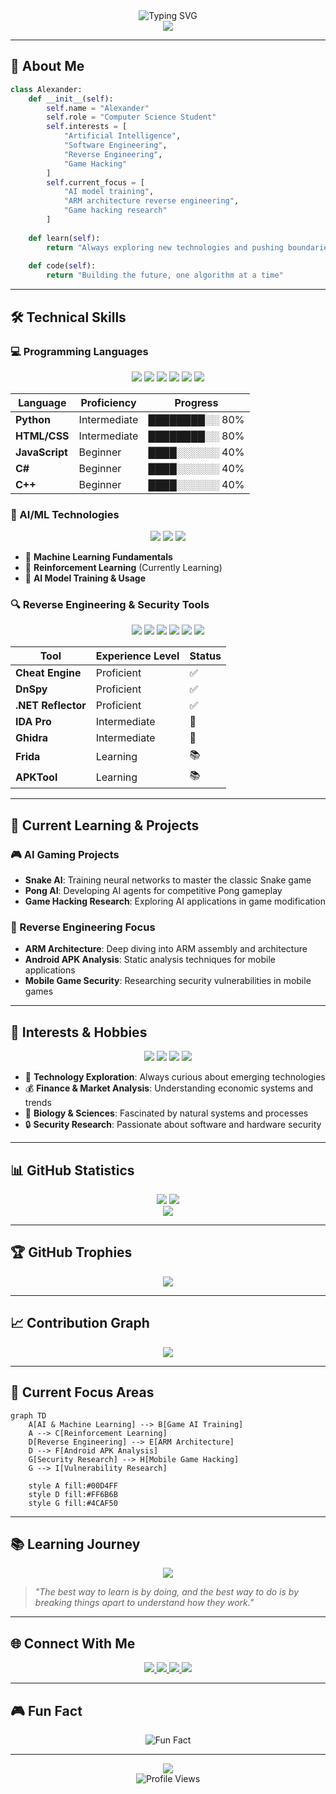 <div align="center">
  <img src="https://readme-typing-svg.demolab.com?font=Fira+Code&size=30&duration=3000&pause=1000&color=00D4FF&center=true&vCenter=true&width=600&lines=Hello%2C+I'm+Alexander!;CS+Student+%26+AI+Enthusiast;Reverse+Engineering+Explorer;Game+Hacking+Researcher" alt="Typing SVG" />
</div>

<div align="center">
  <img src="https://capsule-render.vercel.app/api?type=waving&color=gradient&customColorList=6,11,20&height=300&section=header&text=Alexander&fontSize=90&fontAlignY=40&desc=Computer%20Science%20Student%20%26%20Aspiring%20Software%20Engineer&descAlignY=55&descAlign=50" />
</div>

---

## 🚀 About Me

```python
class Alexander:
    def __init__(self):
        self.name = "Alexander"
        self.role = "Computer Science Student"
        self.interests = [
            "Artificial Intelligence",
            "Software Engineering", 
            "Reverse Engineering",
            "Game Hacking"
        ]
        self.current_focus = [
            "AI model training",
            "ARM architecture reverse engineering",
            "Game hacking research"
        ]
    
    def learn(self):
        return "Always exploring new technologies and pushing boundaries"
    
    def code(self):
        return "Building the future, one algorithm at a time"
```

---

## 🛠️ Technical Skills

### 💻 Programming Languages

<div align="center">
  <img src="https://img.shields.io/badge/Python-3776AB?style=for-the-badge&logo=python&logoColor=white" />
  <img src="https://img.shields.io/badge/HTML5-E34F26?style=for-the-badge&logo=html5&logoColor=white" />
  <img src="https://img.shields.io/badge/CSS3-1572B6?style=for-the-badge&logo=css3&logoColor=white" />
  <img src="https://img.shields.io/badge/JavaScript-F7DF1E?style=for-the-badge&logo=javascript&logoColor=black" />
  <img src="https://img.shields.io/badge/C%23-239120?style=for-the-badge&logo=c-sharp&logoColor=white" />
  <img src="https://img.shields.io/badge/C%2B%2B-00599C?style=for-the-badge&logo=c%2B%2B&logoColor=white" />
</div>

| Language | Proficiency | Progress |
|----------|-------------|----------|
| **Python** | Intermediate | ████████░░ 80% |
| **HTML/CSS** | Intermediate | ████████░░ 80% |
| **JavaScript** | Beginner | ████░░░░░░ 40% |
| **C#** | Beginner | ████░░░░░░ 40% |
| **C++** | Beginner | ████░░░░░░ 40% |

### 🤖 AI/ML Technologies

<div align="center">
  <img src="https://img.shields.io/badge/Machine%20Learning-FF6F00?style=for-the-badge&logo=tensorflow&logoColor=white" />
  <img src="https://img.shields.io/badge/Reinforcement%20Learning-FF6B6B?style=for-the-badge&logo=pytorch&logoColor=white" />
  <img src="https://img.shields.io/badge/AI%20Training-00D4FF?style=for-the-badge&logo=openai&logoColor=white" />
</div>

- 🧠 **Machine Learning Fundamentals**
- 🎯 **Reinforcement Learning** (Currently Learning)
- 🚀 **AI Model Training & Usage**

### 🔍 Reverse Engineering & Security Tools

<div align="center">
  <img src="https://img.shields.io/badge/Cheat%20Engine-FF6B6B?style=for-the-badge&logo=security&logoColor=white" />
  <img src="https://img.shields.io/badge/DnSpy-4CAF50?style=for-the-badge&logo=.net&logoColor=white" />
  <img src="https://img.shields.io/badge/IDA%20Pro-FF9800?style=for-the-badge&logo=hex-rays&logoColor=white" />
  <img src="https://img.shields.io/badge/Ghidra-00BCD4?style=for-the-badge&logo=github&logoColor=white" />
  <img src="https://img.shields.io/badge/Frida-9C27B0?style=for-the-badge&logo=android&logoColor=white" />
  <img src="https://img.shields.io/badge/APKTool-FF5722?style=for-the-badge&logo=android&logoColor=white" />
</div>

| Tool | Experience Level | Status |
|------|------------------|--------|
| **Cheat Engine** | Proficient | ✅ |
| **DnSpy** | Proficient | ✅ |
| **.NET Reflector** | Proficient | ✅ |
| **IDA Pro** | Intermediate | 🔄 |
| **Ghidra** | Intermediate | 🔄 |
| **Frida** | Learning | 📚 |
| **APKTool** | Learning | 📚 |

---

## 🎯 Current Learning & Projects

### 🎮 AI Gaming Projects
- **Snake AI**: Training neural networks to master the classic Snake game
- **Pong AI**: Developing AI agents for competitive Pong gameplay
- **Game Hacking Research**: Exploring AI applications in game modification

### 🔬 Reverse Engineering Focus
- **ARM Architecture**: Deep diving into ARM assembly and architecture
- **Android APK Analysis**: Static analysis techniques for mobile applications
- **Mobile Game Security**: Researching security vulnerabilities in mobile games

---

## 🎨 Interests & Hobbies

<div align="center">
  <img src="https://img.shields.io/badge/Technology-00D4FF?style=for-the-badge&logo=technology&logoColor=white" />
  <img src="https://img.shields.io/badge/Finance-4CAF50?style=for-the-badge&logo=finance&logoColor=white" />
  <img src="https://img.shields.io/badge/Biology-8BC34A?style=for-the-badge&logo=biology&logoColor=white" />
  <img src="https://img.shields.io/badge/Security-FF5722?style=for-the-badge&logo=security&logoColor=white" />
</div>

- 🔬 **Technology Exploration**: Always curious about emerging technologies
- 💰 **Finance & Market Analysis**: Understanding economic systems and trends
- 🧬 **Biology & Sciences**: Fascinated by natural systems and processes
- 🔒 **Security Research**: Passionate about software and hardware security

---

## 📊 GitHub Statistics

<div align="center">
  <img src="https://github-readme-stats.vercel.app/api?username=YOUR_USERNAME&show_icons=true&theme=tokyonight&hide_border=true&count_private=true" />
  <img src="https://github-readme-stats.vercel.app/api/top-langs/?username=YOUR_USERNAME&layout=compact&theme=tokyonight&hide_border=true" />
</div>

<div align="center">
  <img src="https://github-readme-streak-stats.herokuapp.com/?user=YOUR_USERNAME&theme=tokyonight&hide_border=true" />
</div>

---

## 🏆 GitHub Trophies

<div align="center">
  <img src="https://github-profile-trophy.vercel.app/?username=YOUR_USERNAME&theme=tokyonight&no-frame=true&no-bg=true&margin-w=4&row=1&column=7" />
</div>

---

## 📈 Contribution Graph

<div align="center">
  <img src="https://github-readme-activity-graph.vercel.app/graph?username=YOUR_USERNAME&theme=tokyonight&hide_border=true&area=true" />
</div>

---

## 🎯 Current Focus Areas

```mermaid
graph TD
    A[AI & Machine Learning] --> B[Game AI Training]
    A --> C[Reinforcement Learning]
    D[Reverse Engineering] --> E[ARM Architecture]
    D --> F[Android APK Analysis]
    G[Security Research] --> H[Mobile Game Hacking]
    G --> I[Vulnerability Research]
    
    style A fill:#00D4FF
    style D fill:#FF6B6B
    style G fill:#4CAF50
```

---

## 📚 Learning Journey

<div align="center">
  <img src="https://img.shields.io/badge/Status-Learning%20%26%20Growing-blue?style=for-the-badge&logo=graduation-cap&logoColor=white" />
</div>

> *"The best way to learn is by doing, and the best way to do is by breaking things apart to understand how they work."*

---

## 🌐 Connect With Me

<div align="center">
  <a href="mailto:your.email@example.com">
    <img src="https://img.shields.io/badge/Email-D14836?style=for-the-badge&logo=gmail&logoColor=white" />
  </a>
  <a href="https://linkedin.com/in/your-profile">
    <img src="https://img.shields.io/badge/LinkedIn-0077B5?style=for-the-badge&logo=linkedin&logoColor=white" />
  </a>
  <a href="https://github.com/YOUR_USERNAME">
    <img src="https://img.shields.io/badge/GitHub-100000?style=for-the-badge&logo=github&logoColor=white" />
  </a>
  <a href="https://twitter.com/your-handle">
    <img src="https://img.shields.io/badge/Twitter-1DA1F2?style=for-the-badge&logo=twitter&logoColor=white" />
  </a>
</div>

---

## 🎮 Fun Fact

<div align="center">
  <img src="https://readme-typing-svg.demolab.com?font=Fira+Code&size=20&duration=4000&pause=1000&color=00D4FF&center=true&vCenter=true&width=500&lines=I+can+spend+hours+debugging+code;Just+to+find+a+missing+semicolon;But+it's+all+part+of+the+journey!;%E2%9D%A4%EF%B8%8F" alt="Fun Fact" />
</div>

---

<div align="center">
  <img src="https://capsule-render.vercel.app/api?type=waving&color=gradient&customColorList=6,11,20&height=100&section=footer" />
</div>

<div align="center">
  <img src="https://komarev.com/ghpvc/?username=YOUR_USERNAME&label=Profile%20views&color=0e75b6&style=flat" alt="Profile Views" />
</div>
